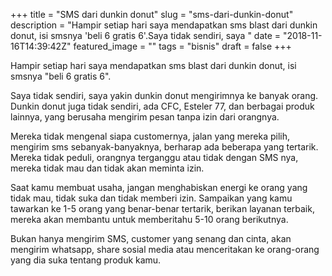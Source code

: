 +++
title = "SMS dari dunkin donut"
slug = "sms-dari-dunkin-donut"
description = "Hampir  setiap hari saya mendapatkan sms blast dari dunkin donut, isi smsnya 'beli 6 gratis 6'.Saya tidak sendiri, saya "
date = "2018-11-16T14:39:42Z"
featured_image = ""
tags = "bisnis"
draft = false
+++ 
 
Hampir  setiap hari saya mendapatkan sms blast dari dunkin donut, isi smsnya "beli 6 gratis 6".

Saya tidak sendiri, saya yakin dunkin donut mengirimnya ke banyak orang.
Dunkin donut juga tidak sendiri, ada CFC, Esteler 77, dan berbagai produk lainnya, yang berusaha mengirim pesan tanpa izin dari orangnya.

Mereka tidak mengenal siapa customernya, jalan yang mereka pilih, mengirim sms sebanyak-banyaknya, berharap ada beberapa yang tertarik. Mereka tidak peduli, orangnya terganggu atau tidak dengan SMS nya, mereka tidak mau dan tidak akan meminta izin.

Saat kamu membuat usaha, jangan menghabiskan energi ke orang yang tidak mau, tidak suka dan tidak memberi izin. Sampaikan yang kamu tawarkan ke 1-5 orang yang benar-benar tertarik, berikan layanan terbaik, mereka akan membantu untuk memberitahu 5-10 orang berikutnya. 

Bukan hanya mengirim SMS, customer yang senang dan cinta, akan mengirim whatsapp, share sosial media atau menceritakan ke orang-orang yang dia suka tentang produk kamu.